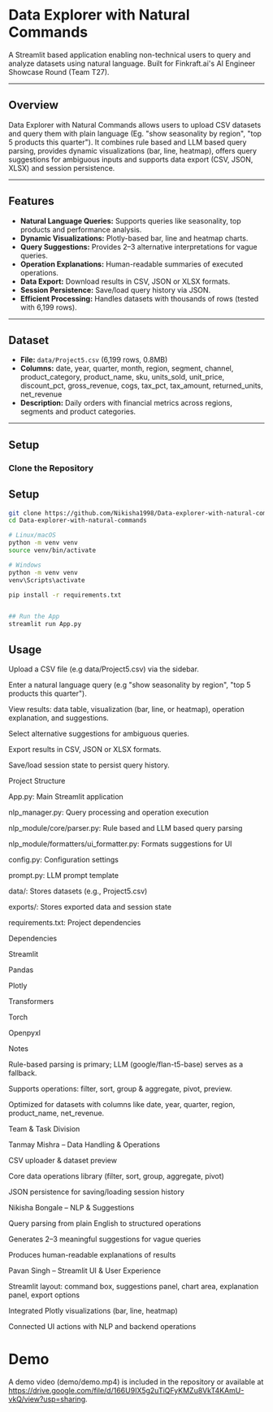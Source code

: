 # Data Explorer with Natural Commands

A Streamlit based application enabling non-technical users to query and analyze datasets using natural language. Built for Finkraft.ai's AI Engineer Showcase Round (Team T27).

---

## Overview

Data Explorer with Natural Commands allows users to upload CSV datasets and query them with plain language (Eg. "show seasonality by region", "top 5 products this quarter"). It combines rule based and LLM based query parsing, provides dynamic visualizations (bar, line, heatmap), offers query suggestions for ambiguous inputs and supports data export (CSV, JSON, XLSX) and session persistence.

---

## Features

- **Natural Language Queries:** Supports queries like seasonality, top products and performance analysis.  
- **Dynamic Visualizations:** Plotly-based bar, line and heatmap charts.  
- **Query Suggestions:** Provides 2–3 alternative interpretations for vague queries.  
- **Operation Explanations:** Human-readable summaries of executed operations.  
- **Data Export:** Download results in CSV, JSON or XLSX formats.  
- **Session Persistence:** Save/load query history via JSON.  
- **Efficient Processing:** Handles datasets with thousands of rows (tested with 6,199 rows).  

---

## Dataset

- **File:** `data/Project5.csv` (6,199 rows, 0.8MB)  
- **Columns:** date, year, quarter, month, region, segment, channel, product_category, product_name, sku, units_sold, unit_price, discount_pct, gross_revenue, cogs, tax_pct, tax_amount, returned_units, net_revenue  
- **Description:** Daily orders with financial metrics across regions, segments and product categories.  

---

## Setup

### Clone the Repository
## Setup

```bash
git clone https://github.com/Nikisha1998/Data-explorer-with-natural-commands.git
cd Data-explorer-with-natural-commands

# Linux/macOS
python -m venv venv
source venv/bin/activate

# Windows
python -m venv venv
venv\Scripts\activate

pip install -r requirements.txt


## Run the App
streamlit run App.py

```

## Usage

Upload a CSV file (e.g data/Project5.csv) via the sidebar.

Enter a natural language query (e.g "show seasonality by region", "top 5 products this quarter").

View results: data table, visualization (bar, line, or heatmap), operation explanation, and suggestions.

Select alternative suggestions for ambiguous queries.

Export results in CSV, JSON or XLSX formats.

Save/load session state to persist query history.

Project Structure

App.py: Main Streamlit application

nlp_manager.py: Query processing and operation execution

nlp_module/core/parser.py: Rule based and LLM based query parsing

nlp_module/formatters/ui_formatter.py: Formats suggestions for UI

config.py: Configuration settings

prompt.py: LLM prompt template

data/: Stores datasets (e.g., Project5.csv)

exports/: Stores exported data and session state

requirements.txt: Project dependencies

Dependencies

Streamlit

Pandas

Plotly

Transformers

Torch

Openpyxl

Notes

Rule-based parsing is primary; LLM (google/flan-t5-base) serves as a fallback.

Supports operations: filter, sort, group & aggregate, pivot, preview.

Optimized for datasets with columns like date, year, quarter, region, product_name, net_revenue.

Team & Task Division

Tanmay Mishra – Data Handling & Operations

CSV uploader & dataset preview

Core data operations library (filter, sort, group, aggregate, pivot)

JSON persistence for saving/loading session history

Nikisha Bongale – NLP & Suggestions

Query parsing from plain English to structured operations

Generates 2–3 meaningful suggestions for vague queries

Produces human-readable explanations of results

Pavan Singh – Streamlit UI & User Experience

Streamlit layout: command box, suggestions panel, chart area, explanation panel, export options

Integrated Plotly visualizations (bar, line, heatmap)

Connected UI actions with NLP and backend operations


# Demo

A demo video (demo/demo.mp4) is included in the repository or available at <https://drive.google.com/file/d/166U9IX5g2uTiQFyKMZu8VkT4KAmU-vkQ/view?usp=sharing>.
